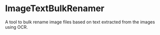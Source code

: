 # ImageTextBulkRenamer
A tool to bulk rename image files based on text extracted from the images using OCR.
